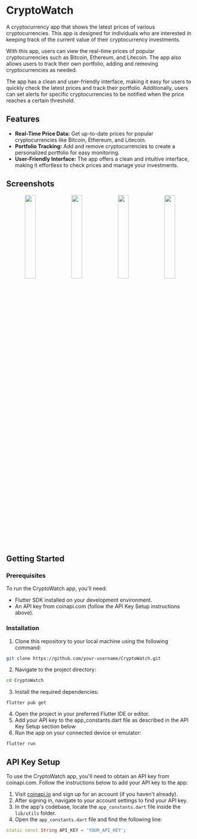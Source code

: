 # CryptoWatch

A cryptocurrency app that shows the latest prices of various cryptocurrencies. This app is designed for individuals who are interested in keeping track of the current value of their cryptocurrency investments.

With this app, users can view the real-time prices of popular cryptocurrencies such as Bitcoin, Ethereum, and Litecoin. The app also allows users to track their own portfolio, adding and removing cryptocurrencies as needed.

The app has a clean and user-friendly interface, making it easy for users to quickly check the latest prices and track their portfolio. Additionally, users can set alerts for specific cryptocurrencies to be notified when the price reaches a certain threshold.

## Features

- **Real-Time Price Data:** Get up-to-date prices for popular cryptocurrencies like Bitcoin, Ethereum, and Litecoin.
- **Portfolio Tracking:** Add and remove cryptocurrencies to create a personalized portfolio for easy monitoring.
- **User-Friendly Interface:** The app offers a clean and intuitive interface, making it effortless to check prices and manage your investments.


## Screenshots

<p align="center">
  <img src="https://github.com/afluxmhd/crypto-watch/assets/93920274/ab951d44-527c-4357-908e-9d9588a94227" width="24%" />
  <img src="https://github.com/afluxmhd/crypto-watch/assets/93920274/1ca46d20-ff82-4cf2-961a-7540a604f343" width="24%" />
  <img src="https://github.com/afluxmhd/crypto-watch/assets/93920274/7f842f3a-dcff-414b-89a6-6e89de1b57e6" width="24%" />
 <img src="https://github.com/afluxmhd/crypto-watch/assets/93920274/be461d96-143e-4863-b688-f85feab9fd99" width="24%" />
</p>


## Getting Started

### Prerequisites

To run the CryptoWatch app, you'll need:

- Flutter SDK installed on your development environment.
- An API key from coinapi.com (follow the API Key Setup instructions above).

### Installation

1. Clone this repository to your local machine using the following command:

```bash
git clone https://github.com/your-username/CryptoWatch.git
```

2. Navigate to the project directory:

```bash
cd CryptoWatch
```

3. Install the required dependencies:

```
flutter pub get
```

4. Open the project in your preferred Flutter IDE or editor.
5. Add your API key to the app_constants.dart file as described in the API Key Setup section below
6. Run the app on your connected device or emulator:
   
```
flutter run
```

## API Key Setup

To use the CryptoWatch app, you'll need to obtain an API key from coinapi.com. Follow the instructions below to add your API key to the app:

1. Visit [coinapi.io](https://coinapi.io) and sign up for an account (if you haven't already).
2. After signing in, navigate to your account settings to find your API key.
3. In the app's codebase, locate the `app_constants.dart` file inside the `lib/utils` folder.
4. Open the `app_constants.dart` file and find the following line:

```dart
static const String API_KEY = 'YOUR_API_KEY';
```




